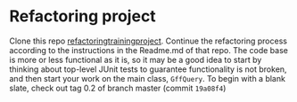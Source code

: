 # Refactoring project

Clone this repo [refactoringtrainingproject](https://github.com/MichielNoback/refactoringtrainingproject).
Continue the refactoring process according to the instructions in the Readme.md of that repo. The code base is more or less functional
as it is, so it may be a good idea to start by thinking about top-level JUnit tests to guarantee functionality is not broken, and then
start your work on the main class, `GffQuery`. To begin with a blank slate, check out tag 0.2 of branch master (commit `19a08f4`)

